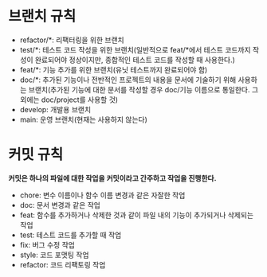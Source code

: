 # 브랜치 규칙
- refactor/*: 리팩터링을 위한 브랜치
- test/*: 테스트 코드 작성을 위한 브랜치(일반적으로 feat/*에서 테스트 코드까지 작성이 완료되어야 정상이지만, 종합적인 테스트 코드를 작성할 때 사용한다.)
- feat/*: 기능 추가를 위한 브랜치(유닛 테스트까지 완료되어야 함)
- doc/*: 추가된 기능이나 전반적인 프로젝트의 내용을 문서에 기술하기 위해 사용하는 브랜치(추가된 기능에 대한 문서를 작성할 경우 doc/기능 이름으로 통일한다. 그 외에는 doc/project를 사용할 것)
- develop: 개발용 브랜치
- main: 운영 브랜치(현재는 사용하지 않는다)

# 커밋 규칙
**커밋은 하나의 파일에 대한 작업을 커밋이라고 간주하고 작업을 진행한다.**
- chore: 변수 이름이나 함수 이름 변경과 같은 자잘한 작업
- doc: 문서 변경과 같은 작업
- feat: 함수를 추가하거나 삭제한 것과 같이 파일 내의 기능이 추가되거나 삭제되는 작업
- test: 테스트 코드를 추가할 때 작업
- fix: 버그 수정 작업
- style: 코드 포맷팅 작업
- refactor: 코드 리팩토링 작업